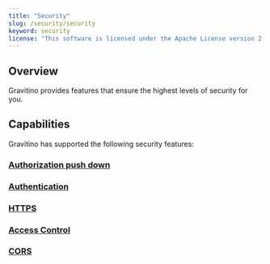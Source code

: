 ```yaml
---
title: "Security"
slug: /security/security
keyword: security
license: "This software is licensed under the Apache License version 2."
---
```


## Overview

Gravitino provides features that ensure the highest levels of security for you.

## Capabilities

Gravitino has supported the following security features:

### [Authorization push down](./authorization-pushdown.md)

### [Authentication](how-to-authenticate.md)

### [HTTPS](how-to-use-https.md)

### [Access Control](access-control.md)

### [CORS](how-to-use-cors.md)